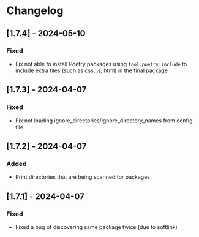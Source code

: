 # Changelog

## [1.7.4] - 2024-05-10

### Fixed

- Fix not able to install Poetry packages using `tool.poetry.include` to include extra files (such as css, js, html) in the final package

## [1.7.3] - 2024-04-07

### Fixed

- Fix not loading ignore_directories/ignore_directory_names from config file

## [1.7.2] - 2024-04-07

### Added

- Print directories that are being scanned for packages

## [1.7.1] - 2024-04-07

### Fixed

- Fixed a bug of discovering same package twice (due to softlink)
